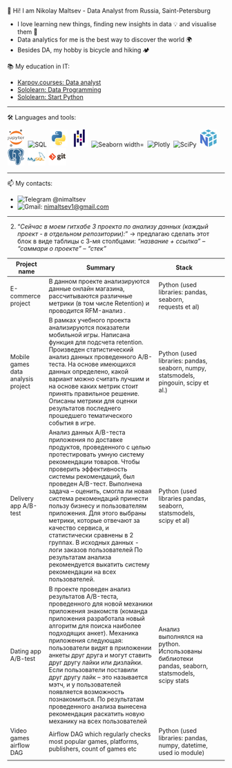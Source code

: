👋 Hi! I am Nikolay Maltsev - Data Analyst from Russia, Saint-Petersburg
- I love learning new things, finding new insights in data 💡 and visualise them 🔮  
- Data analytics for me is the best way to discover the world 🌍
- Besides DA, my hobby is bicycle and hiking 🏕️

📚 My education in IT:
- [Karpov.courses: Data analyst](https://github.com/Nimaltsev/Nimaltsev/files/13975295/Data.analyst.karpov.pdf)
- [Sololearn: Data Programming](https://github.com/Nimaltsev/Nimaltsev/assets/131170450/42488218-0a52-4eac-b6b0-4f7025827852)
- [Sololearn: Start Python](https://blob.sololearn.com/certificates/ab8e8cdf-9404-4372-9f09-bb73060d3ef9.pdf)

--- 
🛠️ Languages and tools: 
<div>
  <img src="https://github.com/devicons/devicon/blob/master/icons/jupyter/jupyter-original-wordmark.svg" title="Jupyter" alt="Jupyter" width="40" height="40"/>&nbsp;
  <img src="https://github.com/Nimaltsev/Nimaltsev/assets/131170450/61c85ed8-2650-497d-8f5b-dde2e236e481" title="SQL" alt="SQL" width="55" height="40"/>&nbsp;
  <img src="https://github.com/devicons/devicon/blob/master/icons/python/python-original.svg" title="Python" alt="Python" width="40" height="40"/>&nbsp;
  <img src="https://github.com/devicons/devicon/blob/master/icons/pandas/pandas-original.svg" title="Pandas" alt="Pandas" width="40" height="40"/>&nbsp;
  <img src="https://github.com/Nimaltsev/Nimaltsev/assets/131170450/2d65b8e9-cdab-4773-bb89-46aae752b725" title="Seaborn" alt="Seaborn width="40" height="40"/>&nbsp;
  <img src="https://github.com/Nimaltsev/Nimaltsev/assets/131170450/8d267702-f50d-4a6c-845e-153e784cbe35" title="Plotly" alt="Plotly" width="40" height="40"/>&nbsp;
  <img src="https://github.com/Nimaltsev/Nimaltsev/assets/131170450/a9dd247d-23a3-4bfa-865c-ca77dbd17023" title="SciPy" alt="SciPy" width="40" height="40"/>&nbsp;
  <img src="https://github.com/devicons/devicon/blob/master/icons/numpy/numpy-original.svg"  title="NumPy" alt="NumPy" width="40" height="40"/>&nbsp;
  <img src="https://github.com/devicons/devicon/blob/master/icons/postgresql/postgresql-plain.svg" title="PostgreSQL" alt="PostgreSQL" width="40" height="40"/>&nbsp;
  <img src="https://github.com/devicons/devicon/blob/master/icons/mysql/mysql-original-wordmark.svg" title="MySQL"  alt="MySQL" width="40" height="40"/>&nbsp;
  <img src="https://github.com/devicons/devicon/blob/master/icons/git/git-original-wordmark.svg" title="Git" **alt="Git" width="40" height="40"/>
</div>

---
📫 My contacts:
- ![Telegram](https://img.shields.io/badge/Telegram-2CA5E0?style=for-the-badge&logo=telegram&logoColor=white) @nimaltsev  
- ![Gmail](https://img.shields.io/badge/Gmail-D14836?style=for-the-badge&logo=gmail&logoColor=white): nimaltsev1@gmail.com 
---
  2. “_Сейчас в моем гитхабе 3 проекта по анализу данных (каждый проект - в отдельном репозитории):_” → предлагаю сделать этот блок в виде таблицы с 3-мя столбцами: _“название + ссылка” – “саммари о проекте” – “стек”_

| **Project name**                   | **Summary**                                                                                                                                                                                                                                                                                                                                                                                                                                                                                                                                                                           | **Stack**                                                                                        |   |   |
|------------------------------------|---------------------------------------------------------------------------------------------------------------------------------------------------------------------------------------------------------------------------------------------------------------------------------------------------------------------------------------------------------------------------------------------------------------------------------------------------------------------------------------------------------------------------------------------------------------------------------------|--------------------------------------------------------------------------------------------------|---|---|
| E-commerce project                 | В данном проекте анализируются данные онлайн магазина, рассчитываются различные метрики (в том числе Retention) и проводится RFM-анализ .                                                                                                                                                                                                                                                                                                                                                                                                                                             | Python (used libraries: pandas, seaborn, requests et al)                                         |   |   |
| Mobile games data analysis project | В рамках учебного проекта анализируются показатели мобильной игры.  Написана функция для подсчета retention.  Произведен статистический анализ данных проведенного A/B-теста. На основе имеющихся данных определено, какой вариант можно считать лучшим и на основе каких метрик стоит принять правильное решение.  Описаны метрики для оценки результатов последнего прошедшего тематического события в игре.                                                                                                                                                                        | Python (used libraries: pandas, seaborn, numpy, statsmodels, pingouin, scipy et al.)             |   |   |
| Delivery app A/B-test              | Анализ данных A/B-теста приложения по доставке продуктов, проведенного с целью протестировать умную систему рекомендации товаров.  Чтобы проверить эффективность системы рекомендаций, был проведен A/B-тест.   Выполнена задача – оценить, смогла ли новая система рекомендаций принести пользу бизнесу и пользователям приложения. Для этого выбраны метрики, которые отвечают за качество сервиса, и статистически сравнены в 2 группах.  В исходных данных - логи заказов пользователей По результатам анализа рекомендуется выкатить систему рекомендации на всех пользователей. | Python (used libraries pandas, seaborn, statsmodels, scipy et al)                                |   |   |
| Dating app A/B-test                | В проекте проведен анализ результатов A/B-теста, проведенного для новой механики приложения знакомств (команда приложения разработала новый алгоритм для поиска наиболее подходящих анкет). Механика приложения следующая: пользователи видят в приложении анкеты друг друга и могут ставить друг другу лайки или дизлайки. Если пользователи поставили друг другу лайк – это называется мэтч, и у пользователей появляется возможность познакомиться.  По результатам проведенного анализа вынесена рекомендация раскатить новую механику на всех пользователей                      | Анализ выполнялся на python.  Использованы библиотеки pandas, seaborn, statsmodels, scipy stats  |   |   |
| Video games airflow DAG            | Airflow DAG which regularly checks most popular games, platforms, publishers, count of games etc                                                                                                                                                                                                                                                                                                                                                                                                                                                                                      | Python (used libraries: pandas, numpy, datetime, used io module)                                 |   |   |
|                                    |                                                                                                                                                                                                                                                                                                                                                                                                                                                                                                                                                                                       |                                                                                                  |   |   |

<!---
Nimaltsev/Nimaltsev is a ✨ special ✨ repository because its `README.md` (this file) appears on your GitHub profile.
You can click the Preview link to take a look at your changes.
--->
